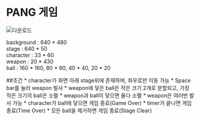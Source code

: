 # PANG 게임

![다운로드](https://user-images.githubusercontent.com/24809457/81882325-6f845800-95cd-11ea-87f4-fbe30f95d71e.jpg)

background : 640 * 480  
stage : 640 * 50  
character : 33 * 60  
weapon : 20 * 430  
ball : 160 * 160, 80 * 80, 40 * 40, 20 * 20  

##조건
    * character가 화면 아래 stage위에 존재하며, 좌우로만 이동 가능
    * Space bar를 눌러 weapon 발사
    * weapon에 닿은 ball은 작은 크기 2개로 분할되고, 가장 작은 크기의 ball은 소멸
    * weapon과 ball이 닿으면 둘다 소멸
    * weapon은 여러번 발사 가능
    * character가 ball에 닿으면 게임 종료(Game Over)
    * timer가 끝나면 게임 종료(Time Over)
    * 모든 ball을 제거하면 게임 종료(Stage Clear)